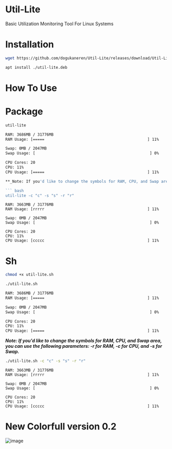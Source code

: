 # Util-Lite
Basic Utilization Monitoring Tool For Linux Systems

# Installation

``` bash
wget https://github.com/dogukaneren/Util-Lite/releases/download/Util-Lite-0.1/util-lite.deb

apt install ./util-lite.deb
```

# How To Use

# Package

``` bash
util-lite
```

``` bash
RAM: 3686MB / 31776MB
RAM Usage: [=====                                             ] 11%

Swap: 0MB / 2047MB
Swap Usage: [                                                  ] 0%

CPU Cores: 20
CPU: 11%
CPU Usage: [=====                                             ] 11%

**_Note: If you'd like to change the symbols for RAM, CPU, and Swap area, you can use the following parameters: -r for RAM, -c for CPU, and -s for Swap._** 

``` bash
util-lite -c "c" -s "s" -r "r"
```

```
RAM: 3663MB / 31776MB
RAM Usage: [rrrrr                                             ] 11%

Swap: 0MB / 2047MB
Swap Usage: [                                                  ] 0%

CPU Cores: 20
CPU: 11%
CPU Usage: [ccccc                                             ] 11%
```


# Sh

``` bash
chmod +x util-lite.sh
```

``` bash
./util-lite.sh
```

``` bash
RAM: 3686MB / 31776MB
RAM Usage: [=====                                             ] 11%

Swap: 0MB / 2047MB
Swap Usage: [                                                  ] 0%

CPU Cores: 20
CPU: 11%
CPU Usage: [=====                                             ] 11%
```

**_Note: If you'd like to change the symbols for RAM, CPU, and Swap area, you can use the following parameters: -r for RAM, -c for CPU, and -s for Swap._** 

``` bash
./util-lite.sh -c "c" -s "s" -r "r"
```

```
RAM: 3663MB / 31776MB
RAM Usage: [rrrrr                                             ] 11%

Swap: 0MB / 2047MB
Swap Usage: [                                                  ] 0%

CPU Cores: 20
CPU: 11%
CPU Usage: [ccccc                                             ] 11%

```


# New Colorfull version 0.2
![image](https://github.com/dogukaneren/Util-Lite/assets/46019536/85251aef-ca2d-4a4d-9238-9e27f38a8043)
